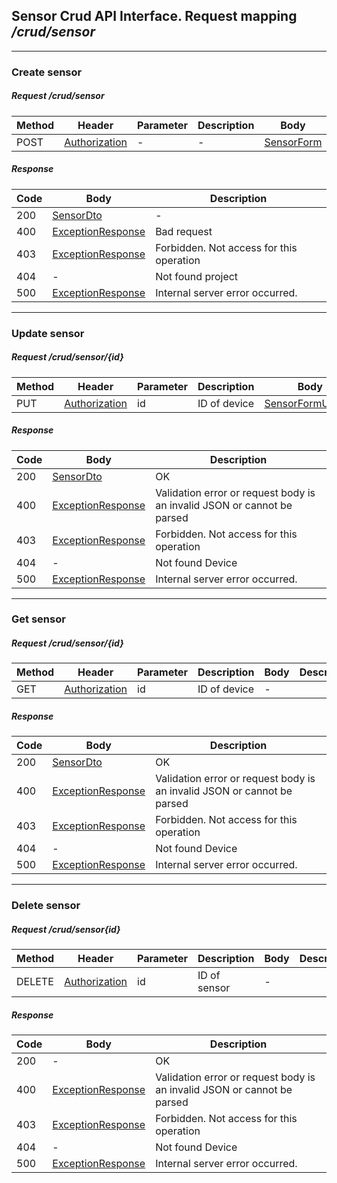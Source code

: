 ## Sensor Crud API Interface. Request mapping <em>/crud/sensor</em>

___

### Create sensor

##### Request /crud/sensor

Method | Header | Parameter | Description | Body | Description
------------ |  ------------- | ------------- | ------------- | ------------- | -------------
POST | [Authorization](../../model/user/AuthenticationUser.md) | - | - | [SensorForm](../../model/sensor/SensorForm.md)

##### Response

Code | Body | Description
------------ | ------------- | -------------
200 | [SensorDto](../../model/sensor/SensorDto.md) | -
400 | [ExceptionResponse](../../model/ExceptionResponse.md) | Bad request
403 | [ExceptionResponse](../../model/ExceptionResponse.md) | Forbidden. Not access for this operation
404 | - | Not found project
500 | [ExceptionResponse](../../model/ExceptionResponse.md) | Internal server error occurred.

___

### Update sensor

##### Request /crud/sensor/{id}

Method | Header  | Parameter | Description | Body | Description
------------ | ------------- | ------------- | ------------- | ------------- | -------------
PUT | [Authorization](../../model/user/AuthenticationUser.md) | id | ID of device | [SensorFormUpdate](../../model/sensor/SensorFormUpdate.md)

##### Response

Code | Body | Description
------------ | ------------- | -------------
200 | [SensorDto](../../model/sensor/SensorDto.md) | OK
400 | [ExceptionResponse](../../model/ExceptionResponse.md) | Validation error or request body is an invalid JSON or cannot be parsed
403 | [ExceptionResponse](../../model/ExceptionResponse.md) | Forbidden. Not access for this operation
404 | - | Not found Device
500 | [ExceptionResponse](../../model/ExceptionResponse.md) | Internal server error occurred.

___

### Get sensor

##### Request /crud/sensor/{id}

Method | Header  | Parameter | Description | Body | Description
------------ | -------------  | ------------- | ------------- | ------------- | -------------
GET | [Authorization](../../model/user/AuthenticationUser.md) | id | ID of device | -

##### Response

Code | Body | Description
------------ | ------------- | -------------
200 | [SensorDto](../../model/sensor/SensorDto.md) | OK
400 | [ExceptionResponse](../../model/ExceptionResponse.md) | Validation error or request body is an invalid JSON or cannot be parsed
403 | [ExceptionResponse](../../model/ExceptionResponse.md) | Forbidden. Not access for this operation
404 | - | Not found Device
500 | [ExceptionResponse](../../model/ExceptionResponse.md) | Internal server error occurred.

___

### Delete sensor

##### Request /crud/sensor{id}

Method | Header | Parameter | Description | Body | Description
------------ | ------------- | ------------- | ------------- | ------------- | -------------
DELETE | [Authorization](../../model/user/AuthenticationUser.md) | id | ID of sensor | -

##### Response

Code | Body | Description
------------ | ------------- | -------------
200 | - | OK
400 | [ExceptionResponse](../../model/ExceptionResponse.md) | Validation error or request body is an invalid JSON or cannot be parsed
403 | [ExceptionResponse](../../model/ExceptionResponse.md) | Forbidden. Not access for this operation
404 | - | Not found Device
500 | [ExceptionResponse](../../model/ExceptionResponse.md) | Internal server error occurred.
